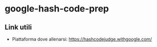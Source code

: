 # google-hash-code-prep

## Link utili
* Piattaforma dove allenarsi: https://hashcodejudge.withgoogle.com/
